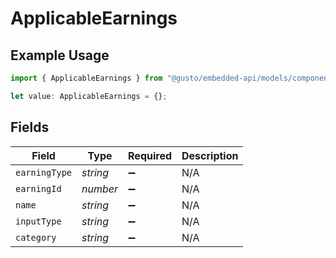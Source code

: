 # ApplicableEarnings

## Example Usage

```typescript
import { ApplicableEarnings } from "@gusto/embedded-api/models/components";

let value: ApplicableEarnings = {};
```

## Fields

| Field              | Type               | Required           | Description        |
| ------------------ | ------------------ | ------------------ | ------------------ |
| `earningType`      | *string*           | :heavy_minus_sign: | N/A                |
| `earningId`        | *number*           | :heavy_minus_sign: | N/A                |
| `name`             | *string*           | :heavy_minus_sign: | N/A                |
| `inputType`        | *string*           | :heavy_minus_sign: | N/A                |
| `category`         | *string*           | :heavy_minus_sign: | N/A                |